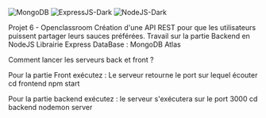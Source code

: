 ![MongoDB](https://github.com/GaryVH01/P6_Openclassroom-Piiquante/assets/124792314/945b749b-4042-4b0e-b56a-4ceb1a627ea8)
![ExpressJS-Dark](https://github.com/GaryVH01/P6_Openclassroom-Piiquante/assets/124792314/9bd4d52a-5337-4030-aeae-a638770189f6)
![NodeJS-Dark](https://github.com/GaryVH01/P6_Openclassroom-Piiquante/assets/124792314/708a21fd-4bf8-44f6-bcaf-5e2e6f81af48)

Projet 6 - Openclassroom
Création d'une API REST pour que les utilisateurs puissent partager leurs sauces préférées.
Travail sur la partie Backend en NodeJS
Librairie Express
DataBase : MongoDB Atlas

Comment lancer les serveurs back et front ?

Pour la partie Front exécutez : Le serveur retourne le port sur lequel écouter
cd frontend
npm start

Pour la partie backend exécutez : le serveur s'exécutera sur le port 3000
cd backend
nodemon server
